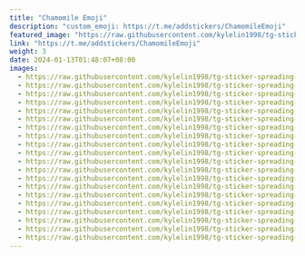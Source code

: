 ```yaml
---
title: "Chamomile Emoji"
description: "custom_emoji: https://t.me/addstickers/ChamomileEmoji"
featured_image: "https://raw.githubusercontent.com/kylelin1998/tg-sticker-spreading-worldwide-images/main/img/3e3f2596-aca8-4e34-8dfe-4b2126423070.jpg"
link: "https://t.me/addstickers/ChamomileEmoji"
weight: 3
date: 2024-01-13T01:48:07+08:00
images:
  - https://raw.githubusercontent.com/kylelin1998/tg-sticker-spreading-worldwide-images/main/img/3e3f2596-aca8-4e34-8dfe-4b2126423070.jpg
  - https://raw.githubusercontent.com/kylelin1998/tg-sticker-spreading-worldwide-images/main/img/e11242b8-fddd-4858-acdd-32c69d0fb5d3.jpg
  - https://raw.githubusercontent.com/kylelin1998/tg-sticker-spreading-worldwide-images/main/img/e7f64624-48c5-4a10-adcb-9c29739cee76.jpg
  - https://raw.githubusercontent.com/kylelin1998/tg-sticker-spreading-worldwide-images/main/img/529a2b94-cf5e-4b3e-b844-38d3711d2d41.jpg
  - https://raw.githubusercontent.com/kylelin1998/tg-sticker-spreading-worldwide-images/main/img/c2a36b9e-7b27-4b51-bdbf-26e98731b203.jpg
  - https://raw.githubusercontent.com/kylelin1998/tg-sticker-spreading-worldwide-images/main/img/c750fbe0-d2ee-4e97-9500-a2e9d6238321.jpg
  - https://raw.githubusercontent.com/kylelin1998/tg-sticker-spreading-worldwide-images/main/img/34886a64-15b8-4619-89ca-d9052bae961f.jpg
  - https://raw.githubusercontent.com/kylelin1998/tg-sticker-spreading-worldwide-images/main/img/62828fc3-47b1-485d-9347-6ac6ea20fc2b.jpg
  - https://raw.githubusercontent.com/kylelin1998/tg-sticker-spreading-worldwide-images/main/img/d03439bf-bbde-4608-bdcb-d1ef9ff6001b.jpg
  - https://raw.githubusercontent.com/kylelin1998/tg-sticker-spreading-worldwide-images/main/img/f9e64e5a-df72-45e3-b30f-640ba35ed30d.jpg
  - https://raw.githubusercontent.com/kylelin1998/tg-sticker-spreading-worldwide-images/main/img/e7d9e5ac-0253-437d-a318-e57b08d831df.jpg
  - https://raw.githubusercontent.com/kylelin1998/tg-sticker-spreading-worldwide-images/main/img/038c6af7-0a19-498b-b541-8133b07f0242.jpg
  - https://raw.githubusercontent.com/kylelin1998/tg-sticker-spreading-worldwide-images/main/img/0713bbf2-8c42-4bb4-ae21-10bc680b77aa.jpg
  - https://raw.githubusercontent.com/kylelin1998/tg-sticker-spreading-worldwide-images/main/img/5bf8c217-7961-48b5-bfed-c8d67d9966e5.jpg
  - https://raw.githubusercontent.com/kylelin1998/tg-sticker-spreading-worldwide-images/main/img/a42bf5b5-3498-4919-9860-0997b1a59463.jpg
  - https://raw.githubusercontent.com/kylelin1998/tg-sticker-spreading-worldwide-images/main/img/04a4ca56-c84b-4013-8244-86795f56dd83.jpg
  - https://raw.githubusercontent.com/kylelin1998/tg-sticker-spreading-worldwide-images/main/img/78a6e658-9f7c-4263-8662-dfb737bb5028.jpg
  - https://raw.githubusercontent.com/kylelin1998/tg-sticker-spreading-worldwide-images/main/img/e788e99e-bab1-4bc2-acf7-87d54a7d05f9.jpg
  - https://raw.githubusercontent.com/kylelin1998/tg-sticker-spreading-worldwide-images/main/img/8966b391-50e2-443f-9dd7-eede2b1771d7.jpg
  - https://raw.githubusercontent.com/kylelin1998/tg-sticker-spreading-worldwide-images/main/img/ec72f13c-a21c-4b3d-a9b6-b14083468c09.jpg
---
```

